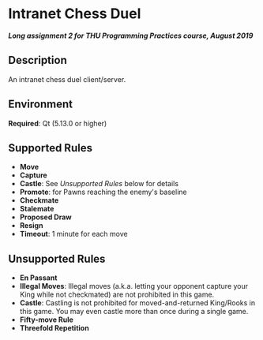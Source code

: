 # Intranet Chess Duel

___Long assignment 2 for THU Programming Practices course, August 2019___

## Description
An intranet chess duel client/server.

## Environment
__Required__: Qt (5.13.0 or higher)

## Supported Rules
* __Move__
* __Capture__
* __Castle__: See _Unsupported Rules_ below for details
* __Promote__: for Pawns reaching the enemy's baseline
* __Checkmate__
* __Stalemate__
* __Proposed Draw__
* __Resign__
* __Timeout__: 1 minute for each move

## Unsupported Rules
* __En Passant__
* __Illegal Moves__: Illegal moves (a.k.a. letting your opponent capture your King while not checkmated) are not prohibited in this game.
* __Castle__: Castling is not prohibited for moved-and-returned King/Rooks in this game. You may even castle more than once during a single game.
* __Fifty-move Rule__
* __Threefold Repetition__
